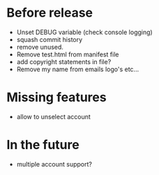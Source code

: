 # Before release

* Unset DEBUG variable (check console logging)
* squash commit history
* remove unused.
* Remove test.html from manifest file
* add copyright statements in file?
* Remove my name from emails logo's etc...

# Missing features

* allow to unselect account


# In the future

* multiple account support?

